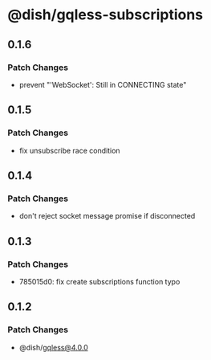 # @dish/gqless-subscriptions

## 0.1.6

### Patch Changes

- prevent "'WebSocket': Still in CONNECTING state"

## 0.1.5

### Patch Changes

- fix unsubscribe race condition

## 0.1.4

### Patch Changes

- don't reject socket message promise if disconnected

## 0.1.3

### Patch Changes

- 785015d0: fix create subscriptions function typo

## 0.1.2

### Patch Changes

- @dish/gqless@4.0.0
